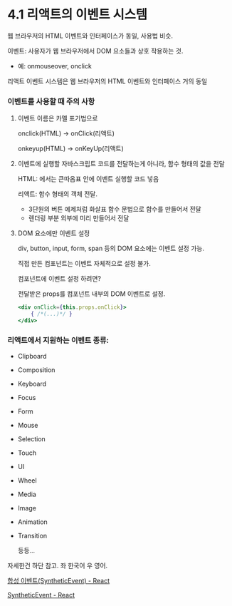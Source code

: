 # 4.1 리액트의 이벤트 시스템

웹 브라우저의 HTML 이벤트와 인터페이스가 동일, 사용법 비슷.

이벤트: 사용자가 웹 브라우저에서 DOM 요소들과 상호 작용하는 것.

- 예: onmouseover, onclick

 리액트 이벤트 시스템은 웹 브라우저의 HTML 이벤트와 인터페이스 거의 동일

### 이벤트를 사용할 때 주의 사항

1. 이벤트 이름은 카멜 표기법으로
    
    onclick(HTML) → onClick(리액트)
    
    onkeyup(HTML) → onKeyUp(리액트)
    

1. 이벤트에 실행할 자바스크립트 코드를 전달하는게 아니라, 함수 형태의 값을 전달
    
    HTML: 에서는 큰따옴표 안에 이벤트 실행할 코드 넣음
    
    리액트: 함수 형태의 객체 전달. 
    
    - 3단원의 버튼 예제처럼 화살표 함수 문법으로 함수를 만들어서 전달
    - 렌더링 부분 외부에 미리 만들어서 전달

1. DOM 요소에만 이벤트 설정
    
    div, button, input, form, span 등의 DOM 요소에는 이벤트 설정 가능.
    
    직접 만든 컴포넌트는 이벤트 자체적으로 설정 불가.
    
    컴포넌트에 이벤트 설정 하려면?
    
    전달받은 props를 컴포넌트 내부의 DOM 이벤트로 설정.
    
    ```jsx
    <div onClick={this.props.onClick}>
    	{ /*(...)*/ }
    </div>
    ```
    

### 리액트에서 지원하는 이벤트 종류:

- Clipboard
- Composition
- Keyboard
- Focus
- Form

- Mouse
- Selection
- Touch
- UI
- Wheel

- Media
- Image
- Animation
- Transition

  등등…

자세한건 하단 참고. 좌 한국어 우 영어.

[합성 이벤트(SyntheticEvent) - React](https://ko.reactjs.org/docs/events.html)

[SyntheticEvent - React](https://reactjs.org/docs/events.html)